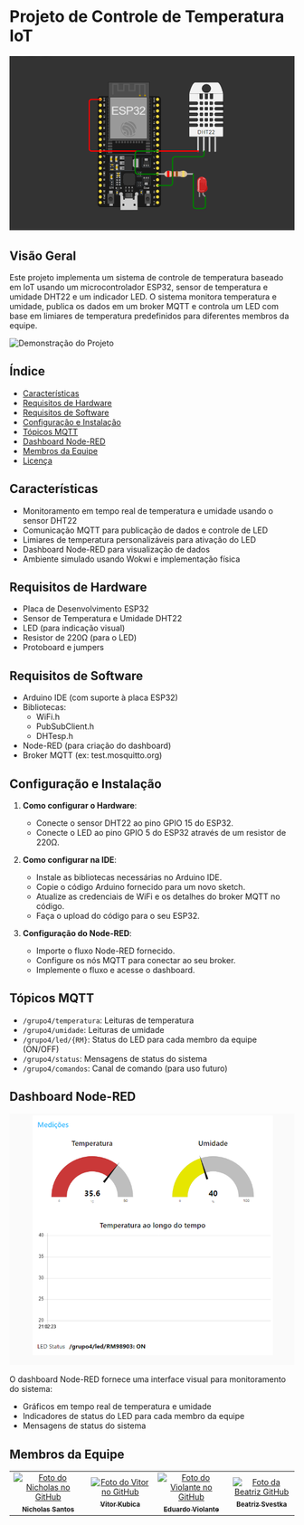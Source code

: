 # Projeto de Controle de Temperatura IoT

![alt text](documents/wokwi.png)

## Visão Geral

Este projeto implementa um sistema de controle de temperatura baseado em IoT usando um microcontrolador ESP32, sensor de temperatura e umidade DHT22 e um indicador LED. O sistema monitora temperatura e umidade, publica os dados em um broker MQTT e controla um LED com base em limiares de temperatura predefinidos para diferentes membros da equipe.

![Demonstração do Projeto](documents/sensor-esp32.gif)

## Índice

-   [Características](#características)
-   [Requisitos de Hardware](#requisitos-de-hardware)
-   [Requisitos de Software](#requisitos-de-software)
-   [Configuração e Instalação](#configuração-e-instalação)
-   [Tópicos MQTT](#tópicos-mqtt)
-   [Dashboard Node-RED](#dashboard-node-red)
-   [Membros da Equipe](#membros-da-equipe)
-   [Licença](#licença)

## Características

-   Monitoramento em tempo real de temperatura e umidade usando o sensor DHT22
-   Comunicação MQTT para publicação de dados e controle de LED
-   Limiares de temperatura personalizáveis para ativação do LED
-   Dashboard Node-RED para visualização de dados
-   Ambiente simulado usando Wokwi e implementação física

## Requisitos de Hardware

-   Placa de Desenvolvimento ESP32
-   Sensor de Temperatura e Umidade DHT22
-   LED (para indicação visual)
-   Resistor de 220Ω (para o LED)
-   Protoboard e jumpers

## Requisitos de Software

-   Arduino IDE (com suporte à placa ESP32)
-   Bibliotecas:
    -   WiFi.h
    -   PubSubClient.h
    -   DHTesp.h
-   Node-RED (para criação do dashboard)
-   Broker MQTT (ex: test.mosquitto.org)

## Configuração e Instalação

1. **Como configurar o Hardware**:

    - Conecte o sensor DHT22 ao pino GPIO 15 do ESP32.
    - Conecte o LED ao pino GPIO 5 do ESP32 através de um resistor de 220Ω.

2. **Como configurar na IDE**:

    - Instale as bibliotecas necessárias no Arduino IDE.
    - Copie o código Arduino fornecido para um novo sketch.
    - Atualize as credenciais de WiFi e os detalhes do broker MQTT no código.
    - Faça o upload do código para o seu ESP32.

3. **Configuração do Node-RED**:
    - Importe o fluxo Node-RED fornecido.
    - Configure os nós MQTT para conectar ao seu broker.
    - Implemente o fluxo e acesse o dashboard.

## Tópicos MQTT

-   `/grupo4/temperatura`: Leituras de temperatura
-   `/grupo4/umidade`: Leituras de umidade
-   `/grupo4/led/{RM}`: Status do LED para cada membro da equipe (ON/OFF)
-   `/grupo4/status`: Mensagens de status do sistema
-   `/grupo4/comandos`: Canal de comando (para uso futuro)

## Dashboard Node-RED

![Dashboard Node-RED](documents/dashboard.png)

O dashboard Node-RED fornece uma interface visual para monitoramento do sistema:

-   Gráficos em tempo real de temperatura e umidade
-   Indicadores de status do LED para cada membro da equipe
-   Mensagens de status do sistema

## Membros da Equipe

<table>
  <tr>
    <td align="center">
      <a href="https://github.com/nichol6s">
        <img src="https://avatars.githubusercontent.com/u/105325313?v=4" width="115px;" alt="Foto do Nicholas no GitHub"/><br>
        <sub>
          <strong>Nicholas Santos</strong>
        </sub>
      </a>
    </td>
    <td align="center">
      <a href="https://github.com/VitorKubica">
        <img src="https://avatars.githubusercontent.com/u/107961081?v=4" width="115px;" alt="Foto do Vitor no GitHub"/><br>
        <sub>
          <strong>Vitor Kubica</strong>
        </sub>
      </a>
    </td>
    <td align="center">
      <a href="https://github.com/DuduViolante">
        <img src="https://avatars.githubusercontent.com/u/126472870?v=4" width="115px;" alt="Foto do Violante no GitHub"/><br>
        <sub>
          <strong>Eduardo Violante</strong>
        </sub>
      </a>
    </td>
    <td align="center">
        <a href="https://github.com/biasvestka">
        <img src="https://avatars.githubusercontent.com/u/126726456?v=4" width="115px;" alt="Foto da Beatriz GitHub"/><br>
        <sub>
            <strong>Beatriz Svestka</strong>
        </sub>
      </a>
    </td>
  </tr>
</table>
